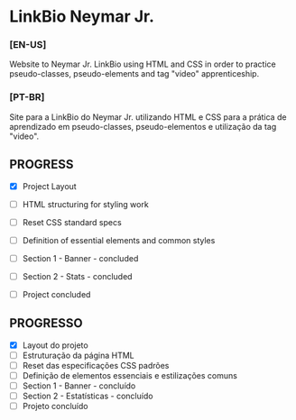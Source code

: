 # LinkBio Neymar Jr.

### [EN-US]
Website to Neymar Jr. LinkBio using HTML and CSS in order to practice pseudo-classes, pseudo-elements and tag "video" apprenticeship.

### [PT-BR]
Site para a LinkBio do Neymar Jr. utilizando HTML e CSS para a prática de aprendizado em pseudo-classes, pseudo-elementos e utilização da tag "video".


## PROGRESS
- [X] Project Layout
- [ ] HTML structuring for styling work
- [ ] Reset CSS standard specs
- [ ] Definition of essential elements and common styles
- [ ] Section 1 - Banner - concluded
- [ ] Section 2 - Stats - concluded
- [ ] Project concluded


## PROGRESSO
- [X] Layout do projeto
- [ ] Estruturação da página HTML
- [ ] Reset das especificações CSS padrões
- [ ] Definição de elementos essenciais e estilizações comuns
- [ ] Section 1 - Banner - concluído
- [ ] Section 2 - Estatísticas - concluído
- [ ] Projeto concluído

